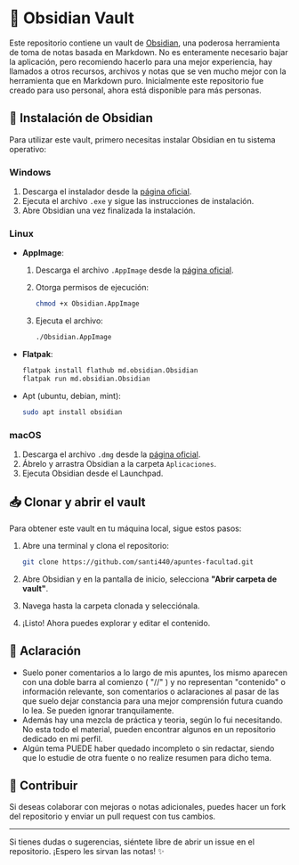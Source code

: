 # 📖 Obsidian Vault

Este repositorio contiene un vault de [Obsidian](https://obsidian.md/), una poderosa herramienta de toma de notas basada en Markdown. No es enteramente necesario bajar la aplicación, pero recomiendo hacerlo para una mejor experiencia, hay llamados a otros recursos, archivos y notas que se ven mucho mejor con la herramienta que en Markdown puro.
Inicialmente este repositorio fue creado para uso personal, ahora está disponible para más personas.

## 🚀 Instalación de Obsidian

Para utilizar este vault, primero necesitas instalar Obsidian en tu sistema operativo:

### Windows

1. Descarga el instalador desde la [página oficial](https://obsidian.md/download).
2. Ejecuta el archivo `.exe` y sigue las instrucciones de instalación.
3. Abre Obsidian una vez finalizada la instalación.

### Linux

- **AppImage**:
    1. Descarga el archivo `.AppImage` desde la [página oficial](https://obsidian.md/download).
    2. Otorga permisos de ejecución:
        
        ```bash
        chmod +x Obsidian.AppImage
        ```
        
    3. Ejecuta el archivo:
        
        ```bash
        ./Obsidian.AppImage
        ```
        
- **Flatpak**:
    
    ```bash
    flatpak install flathub md.obsidian.Obsidian
    flatpak run md.obsidian.Obsidian
    ```
    
- Apt (ubuntu, debian, mint):
    
    ```bash
    sudo apt install obsidian
    ```

### macOS

1. Descarga el archivo `.dmg` desde la [página oficial](https://obsidian.md/download).
2. Ábrelo y arrastra Obsidian a la carpeta `Aplicaciones`.
3. Ejecuta Obsidian desde el Launchpad.

## 📥 Clonar y abrir el vault

Para obtener este vault en tu máquina local, sigue estos pasos:

1. Abre una terminal y clona el repositorio:
    
    ```bash
    git clone https://github.com/santi440/apuntes-facultad.git
    ```
    
2. Abre Obsidian y en la pantalla de inicio, selecciona **"Abrir carpeta de vault"**.
3. Navega hasta la carpeta clonada y selecciónala.
4. ¡Listo! Ahora puedes explorar y editar el contenido.

## 💭 Aclaración

- Suelo poner comentarios a lo largo de mis apuntes, los mismo aparecen con una doble barra al comienzo ( "//" ) y no representan "contenido" o información relevante, son comentarios o aclaraciones al pasar de las que suelo dejar constancia para una mejor comprensión futura cuando lo lea. Se pueden ignorar tranquilamente.
- Además hay una mezcla de práctica y teoria, según lo fui necesitando. No esta todo el material, pueden encontrar algunos en un repositorio dedicado en mi perfil. 
- Algún tema PUEDE haber quedado incompleto o sin redactar, siendo que lo estudie de otra fuente o no realize resumen para dicho tema.
## 📌 Contribuir

Si deseas colaborar con mejoras o notas adicionales, puedes hacer un fork del repositorio y enviar un pull request con tus cambios.

---

Si tienes dudas o sugerencias, siéntete libre de abrir un issue en el repositorio. ¡Espero les sirvan las notas! ✨